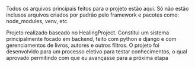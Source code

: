 Todos os arquivos principais feitos para o projeto estão aqui. Só não estão inclusos arquivos criados por padrão pelo framework e pacotes como: node_modules, venv, etc.

Projeto realizado baseado no HealingProject. Constitui um sistema principalmente focado em backend, feito com python e django e com gerenciamentos de livros, autores e outros filtros. 
O projeto foi desenvolvido para um processo eletivo para testar conhecimentos, o qual aprovado permitindo com que eu avançasse para a próxima etapa
